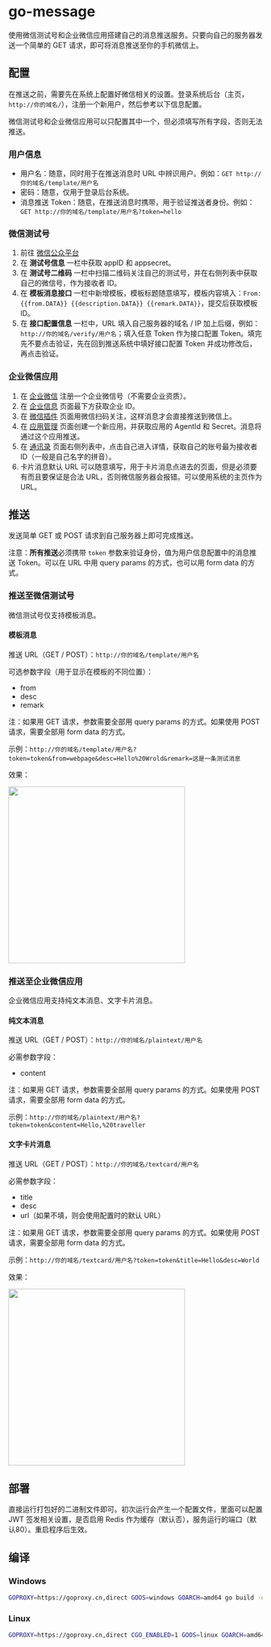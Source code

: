 # go-message

使用微信测试号和企业微信应用搭建自己的消息推送服务。只要向自己的服务器发送一个简单的 GET 请求，即可将消息推送至你的手机微信上。

## 配置

在推送之前，需要先在系统上配置好微信相关的设置。登录系统后台（主页，`http://你的域名/`），注册一个新用户，然后参考以下信息配置。

微信测试号和企业微信应用可以只配置其中一个，但必须填写所有字段，否则无法推送。

### 用户信息

+ 用户名：随意，同时用于在推送消息时 URL 中辨识用户。例如：`GET http://你的域名/template/用户名`
+ 密码：随意，仅用于登录后台系统。
+ 消息推送 Token：随意，在推送消息时携带，用于验证推送者身份。例如：`GET http://你的域名/template/用户名?token=hello`

### 微信测试号

1. 前往 [微信公众平台](https://mp.weixin.qq.com/debug/cgi-bin/sandboxinfo?action=showinfo&t=sandbox/index)
2. 在 **测试号信息** 一栏中获取 appID 和 appsecret。
3. 在 **测试号二维码** 一栏中扫描二维码关注自己的测试号，并在右侧列表中获取自己的微信号，作为接收者 ID。
4. 在 **模板消息接口** 一栏中新增模板，模板标题随意填写，模板内容填入：`From: {{from.DATA}} {{description.DATA}} {{remark.DATA}}`，提交后获取模板 ID。
5. 在 **接口配置信息** 一栏中，URL 填入自己服务器的域名 / IP 加上后缀，例如：`http://你的域名/verify/用户名`；填入任意 Token 作为接口配置 Token。填完先不要点击验证，先在回到推送系统中填好接口配置 Token 并成功修改后，再点击验证。

### 企业微信应用

1. 在 [企业微信](https://work.weixin.qq.com/) 注册一个企业微信号（不需要企业资质）。
2. 在 [企业信息](https://work.weixin.qq.com/wework_admin/frame#profile) 页面最下方获取企业 ID。
3. 在 [微信插件](https://work.weixin.qq.com/wework_admin/frame#profile/wxPlugin) 页面用微信扫码关注，这样消息才会直接推送到微信上。
4. 在 [应用管理](https://work.weixin.qq.com/wework_admin/frame#apps) 页面创建一个新应用，并获取应用的 AgentId 和 Secret。消息将通过这个应用推送。
5. 在 [通讯录](https://work.weixin.qq.com/wework_admin/frame#contacts) 页面右侧列表中，点击自己进入详情，获取自己的账号最为接收者 ID（一般是自己名字的拼音）。
6. 卡片消息默认 URL 可以随意填写，用于卡片消息点进去的页面，但是必须要有而且要保证是合法 URL，否则微信服务器会报错。可以使用系统的主页作为 URL。

## 推送

发送简单 GET 或 POST 请求到自己服务器上即可完成推送。

注意：**所有推送**必须携带 `token` 参数来验证身份，值为用户信息配置中的消息推送 Token。可以在 URL 中用 query params 的方式，也可以用 form data 的方式。

### 推送至微信测试号

微信测试号仅支持模板消息。

#### 模板消息

推送 URL（GET / POST）：`http://你的域名/template/用户名`

可选参数字段（用于显示在模板的不同位置）：

+ from
+ desc
+ remark

注：如果用 GET 请求，参数需要全部用 query params 的方式。如果使用 POST 请求，需要全部用 form data 的方式。

示例：`http://你的域名/template/用户名?token=token&from=webpage&desc=Hello%20Wrold&remark=这是一条测试消息`

效果：

<a href="https://sm.ms/image/GHiuts3IolUwjpn" target="_blank"><img src="https://s2.loli.net/2022/03/09/GHiuts3IolUwjpn.jpg" width="350"></a>

### 推送至企业微信应用

企业微信应用支持纯文本消息、文字卡片消息。

#### 纯文本消息

推送 URL（GET / POST）：`http://你的域名/plaintext/用户名`

必需参数字段：

+ content

注：如果用 GET 请求，参数需要全部用 query params 的方式。如果使用 POST 请求，需要全部用 form data 的方式。

示例：`http://你的域名/plaintext/用户名?token=token&content=Hello,%20traveller`

#### 文字卡片消息

推送 URL（GET / POST）：`http://你的域名/textcard/用户名`

必需参数字段：

+ title
+ desc
+ url（如果不填，则会使用配置时的默认 URL）

注：如果用 GET 请求，参数需要全部用 query params 的方式。如果使用 POST 请求，需要全部用 form data 的方式。

示例：`http://你的域名/textcard/用户名?token=token&title=Hello&desc=World`

效果：

<a href="https://sm.ms/image/rnMPmTevh3B2AxH" target="_blank"><img src="https://s2.loli.net/2022/03/09/rnMPmTevh3B2AxH.jpg" width="350"></a>

## 部署

直接运行打包好的二进制文件即可。初次运行会产生一个配置文件，里面可以配置 JWT 签发相关设置，是否启用 Redis 作为缓存（默认否），服务运行的端口（默认80）。重启程序后生效。

## 编译

### Windows

```sh
GOPROXY=https://goproxy.cn,direct GOOS=windows GOARCH=amd64 go build -o go-message go-message-pusher
```

### Linux

```sh
GOPROXY=https://goproxy.cn,direct CGO_ENABLED=1 GOOS=linux GOARCH=amd64 go build -o go-message go-message-pusher
```
